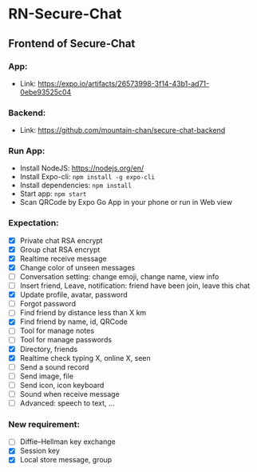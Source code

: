 # RN-Secure-Chat

## Frontend of Secure-Chat

### App:
- Link: https://expo.io/artifacts/26573998-3f14-43b1-ad71-0ebe93525c04

### Backend:
- Link: https://github.com/mountain-chan/secure-chat-backend

### Run App:
- Install NodeJS: https://nodejs.org/en/
- Install Expo-cli: `npm install -g expo-cli`
- Install dependencies: `npm install`
- Start app: `npm start`
- Scan QRCode by Expo Go App in your phone or run in Web view

### Expectation:
- [X] Private chat RSA encrypt
- [X] Group chat RSA encrypt
- [X] Realtime receive message
- [X] Change color of unseen messages
- [ ] Conversation setting: change emoji, change name, view info
- [ ] Insert friend, Leave, notification: friend have been join, leave this chat
- [X] Update profile, avatar, password
- [ ] Forgot password
- [ ] Find friend by distance less than X km
- [X] Find friend by name, id, QRCode
- [ ] Tool for manage notes
- [ ] Tool for manage passwords
- [X] Directory, friends
- [X] Realtime check typing X, online X, seen
- [ ] Send a sound record
- [ ] Send image, file
- [ ] Send icon, icon keyboard
- [ ] Sound when receive message
- [ ] Advanced: speech to text, ...

### New requirement:
- [ ] Diffie–Hellman key exchange
- [X] Session key
- [X] Local store message, group
